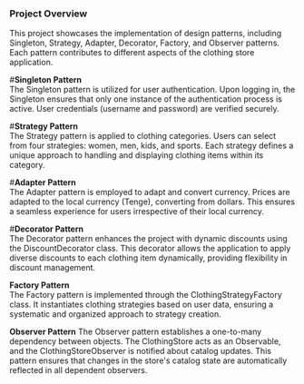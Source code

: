 ### **Project Overview**  
This project showcases the implementation of design patterns, including Singleton, Strategy, Adapter, Decorator, Factory, and Observer patterns. Each pattern contributes to different aspects of the clothing store application.  

#**Singleton Pattern**  
The Singleton pattern is utilized for user authentication. Upon logging in, the Singleton ensures that only one instance of the authentication process is active. User credentials (username and password) are verified securely.

#**Strategy Pattern**  
The Strategy pattern is applied to clothing categories. Users can select from four strategies: women, men, kids, and sports. Each strategy defines a unique approach to handling and displaying clothing items within its category.

#**Adapter Pattern**  
The Adapter pattern is employed to adapt and convert currency. Prices are adapted to the local currency (Tenge), converting from dollars. This ensures a seamless experience for users irrespective of their local currency.

#**Decorator Pattern**  
The Decorator pattern enhances the project with dynamic discounts using the DiscountDecorator class. This decorator allows the application to apply diverse discounts to each clothing item dynamically, providing flexibility in discount management.

**Factory Pattern**  
The Factory pattern is implemented through the ClothingStrategyFactory class. It instantiates clothing strategies based on user data, ensuring a systematic and organized approach to strategy creation.

**Observer Pattern**
The Observer pattern establishes a one-to-many dependency between objects. The ClothingStore acts as an Observable, and the ClothingStoreObserver is notified about catalog updates. This pattern ensures that changes in the store's catalog state are automatically reflected in all dependent observers.
